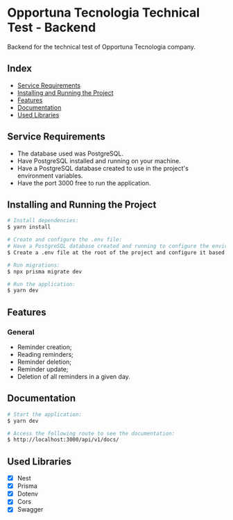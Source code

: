 # Opportuna Tecnologia Technical Test - Backend

Backend for the technical test of Opportuna Tecnologia company.

## Index

- <a href="#-requirements">Service Requirements</a>
- <a href="#-install">Installing and Running the Project</a>
- <a href="#-features">Features</a>
- <a href="#-docs">Documentation</a>
- <a href="#-libraries">Used Libraries</a>

## <h2 id="-requirements">Service Requirements</h2>

- The database used was PostgreSQL.
- Have PostgreSQL installed and running on your machine.
- Have a PostgreSQL database created to use in the project's environment variables.
- Have the port 3000 free to run the application.

## <h2 id=#-install>Installing and Running the Project</h2>

```bash
# Install dependencies:
$ yarn install

# Create and configure the .env file:
# Have a PostgreSQL database created and running to configure the environment variables correctly.
$ Create a .env file at the root of the project and configure it based on the .env.example file.

# Run migrations:
$ npx prisma migrate dev

# Run the application:
$ yarn dev
```

## <h2 id="-features">Features</h2>

### General

- Reminder creation;
- Reading reminders;
- Reminder deletion;
- Reminder update;
- Deletion of all reminders in a given day.

## <h2 id="-docs">Documentation</h2>

```bash
# Start the application:
$ yarn dev

# Access the following route to see the documentation:
$ http://localhost:3000/api/v1/docs/

```

## <h2 id="-libraries">Used Libraries</h2>

- [x] Nest
- [x] Prisma
- [x] Dotenv
- [x] Cors
- [x] Swagger
